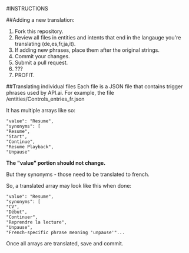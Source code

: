 #INSTRUCTIONS

##Adding a new translation:
1. Fork this repository.
2. Review all files in entities and intents that end in the langauge you're translating (de,es,fr,ja,it).
3. If adding new phrases, place them after the original strings.
4. Commit your changes.
5. Submit a pull request.
6. ???
7. PROFIT. 

##Translating individual files
Each file is a JSON file that contains trigger phrases used by API.ai.
For example, the file /entities/Controls_entries_fr.json

It has multiple arrays like so:

    "value": "Resume",
    "synonyms": [
    "Resume",
    "Start",
    "Continue",
    "Resume Playback",
    "Unpause"

**The "value" portion should not change.**

But they synonyms - those need to be translated to french.

So, a translated array may look like this when done:

    "value": "Resume",
    "synonyms": [
    "CV",
    "Début",
    "Continuer",
    "Reprendre la lecture",
    "Unpause",
    "French-specific phrase meaning 'unpause'"...

Once all arrays are translated, save and commit.

